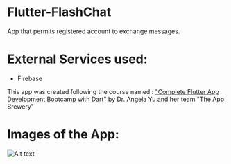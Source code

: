 # Flutter-FlashChat
 App that permits registered account to exchange messages.
 
# External Services used:
 - Firebase

This app was created following the course named : <a href="https://www.udemy.com/course/flutter-bootcamp-with-dart/">"Complete Flutter App Development Bootcamp with Dart"</a> by Dr. Angela Yu and her team "The App Brewery"

# Images of the App:

![Alt text]('appImages/jpg')
